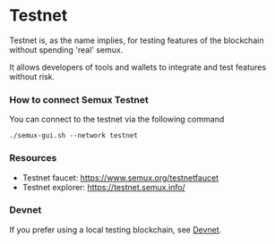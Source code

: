 # Testnet

Testnet is, as the name implies, for testing features of the blockchain without spending 'real' semux.

It allows developers of tools and wallets to integrate and test features without risk.

### How to connect Semux Testnet

You can connect to the testnet via the following command
```
./semux-gui.sh --network testnet
```

### Resources

* Testnet faucet: https://www.semux.org/testnetfaucet
* Testnet explorer: https://testnet.semux.info/

### Devnet

If you prefer using a local testing blockchain, see [Devnet](./Devnet.md).
